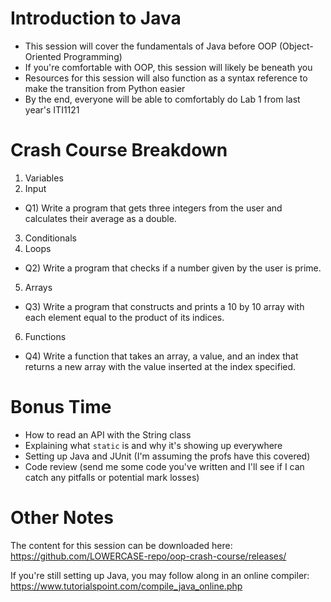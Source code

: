 # Introduction to Java
- This session will cover the fundamentals of Java before OOP (Object-Oriented Programming)
- If you're comfortable with OOP, this session will likely be beneath you
- Resources for this session will also function as a syntax reference to make the transition from Python easier
- By the end, everyone will be able to comfortably do Lab 1 from last year's ITI1121

# Crash Course Breakdown
1. Variables
2. Input
- Q1) Write a program that gets three integers from the user and calculates their average as a double.
3. Conditionals
4. Loops
- Q2) Write a program that checks if a number given by the user is prime.
5. Arrays
- Q3) Write a program that constructs and prints a 10 by 10 array with each element equal to the product of its indices.
6. Functions
- Q4) Write a function that takes an array, a value, and an index that returns a new array with the value inserted at the index specified.

# Bonus Time
- How to read an API with the String class
- Explaining what `static` is and why it's showing up everywhere
- Setting up Java and JUnit (I'm assuming the profs have this covered)
- Code review (send me some code you've written and I'll see if I can catch any pitfalls or potential mark losses)

# Other Notes
The content for this session can be downloaded here:
https://github.com/LOWERCASE-repo/oop-crash-course/releases/

If you're still setting up Java, you may follow along in an online compiler:
https://www.tutorialspoint.com/compile_java_online.php

